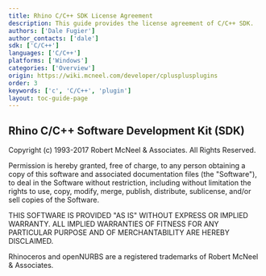 ```yaml
---
title: Rhino C/C++ SDK License Agreement
description: This guide provides the license agreement of C/C++ SDK.
authors: ['Dale Fugier']
author_contacts: ['dale']
sdk: ['C/C++']
languages: ['C/C++']
platforms: ['Windows']
categories: ['Overview']
origin: https://wiki.mcneel.com/developer/cplusplusplugins
order: 3
keywords: ['c', 'C/C++', 'plugin']
layout: toc-guide-page
---
```


Rhino C/C++ Software Development Kit (SDK) 
---
Copyright (c) 1993-2017 Robert McNeel & Associates. All Rights Reserved.

Permission is hereby granted, free of charge, to any person obtaining a copy of this software and associated documentation files (the "Software"), to deal in the Software without restriction, including without limitation the rights to use, copy, modify, merge, publish, distribute, sublicense, and/or sell copies of the Software.

THIS SOFTWARE IS PROVIDED "AS IS" WITHOUT EXPRESS OR IMPLIED WARRANTY. ALL IMPLIED WARRANTIES OF FITNESS FOR ANY PARTICULAR PURPOSE AND OF MERCHANTABILITY ARE HEREBY DISCLAIMED.

Rhinoceros and openNURBS are a registered trademarks of Robert McNeel & Associates.
